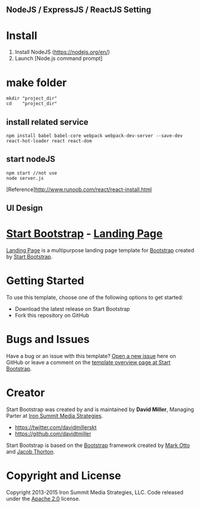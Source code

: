 ##  NodeJS / ExpressJS / ReactJS Setting ##

#  Install

1. Install NodeJS (https://nodejs.org/en/)
2. Launch [Node.js command prompt]

# make folder
    mkdir "project_dir"
    cd    "project_dir"
    
## install related service
    npm install babel babel-core webpack webpack-dev-server --save-dev react-hot-loader react react-dom
    
## start nodeJS
    npm start //not use
    node server.js

[Reference]http://www.runoob.com/react/react-install.html

## UI Design
# [Start Bootstrap](http://startbootstrap.com/) - [Landing Page](http://startbootstrap.com/template-overviews/landing-page/)

[Landing Page](http://startbootstrap.com/template-overviews/landing-page/) is a multipurpose landing page template for [Bootstrap](http://getbootstrap.com/) created by [Start Bootstrap](http://startbootstrap.com/).

# Getting Started

To use this template, choose one of the following options to get started:
* Download the latest release on Start Bootstrap
* Fork this repository on GitHub

# Bugs and Issues

Have a bug or an issue with this template? [Open a new issue](https://github.com/IronSummitMedia/startbootstrap-landing-page/issues) here on GitHub or leave a comment on the [template overview page at Start Bootstrap](http://startbootstrap.com/template-overviews/landing-page/).

# Creator

Start Bootstrap was created by and is maintained by **David Miller**, Managing Parter at [Iron Summit Media Strategies](http://www.ironsummitmedia.com/).

* https://twitter.com/davidmillerskt
* https://github.com/davidtmiller

Start Bootstrap is based on the [Bootstrap](http://getbootstrap.com/) framework created by [Mark Otto](https://twitter.com/mdo) and [Jacob Thorton](https://twitter.com/fat).

# Copyright and License

Copyright 2013-2015 Iron Summit Media Strategies, LLC. Code released under the [Apache 2.0](https://github.com/IronSummitMedia/startbootstrap-landing-page/blob/gh-pages/LICENSE) license.
